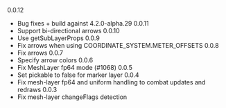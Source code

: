0.0.12
- Bug fixes + build against 4.2.0-alpha.29
0.0.11
- Support bi-directional arrows
0.0.10
- Use getSubLayerProps
0.0.9
- Fix arrows when using COORDINATE_SYSTEM.METER_OFFSETS
0.0.8
- Fix arrows
0.0.7
- Specify arrow colors
0.0.6
- Fix MeshLayer fp64 mode (#1068)
0.0.5
- Set pickable to false for marker layer
0.0.4
- Fix mesh-layer fp64 and uniform handling to combat updates and redraws
0.0.3
- Fix mesh-layer changeFlags detection

